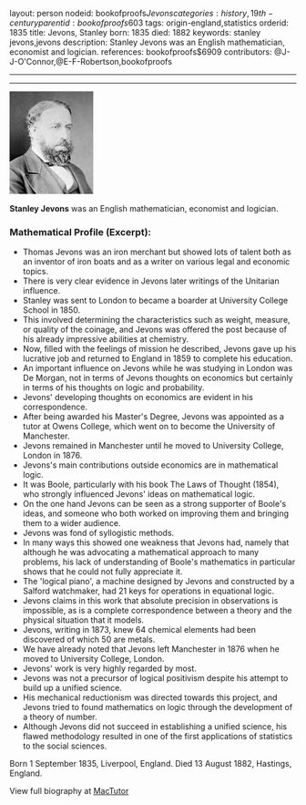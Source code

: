 layout: person
nodeid: bookofproofs$Jevons
categories: history,19th-century
parentid: bookofproofs$603
tags: origin-england,statistics
orderid: 1835
title: Jevons, Stanley
born: 1835
died: 1882
keywords: stanley jevons,jevons
description: Stanley Jevons was an English mathematician, economist and logician.
references: bookofproofs$6909
contributors: @J-J-O'Connor,@E-F-Robertson,bookofproofs

---



---

![Jevons.jpg](https://github.com/bookofproofs/bookofproofs.github.io/blob/main/_sources/_assets/images/portraits/Jevons.jpg?raw=true)

**Stanley Jevons** was an English mathematician, economist and logician.

### Mathematical Profile (Excerpt):
* Thomas Jevons was an iron merchant but showed lots of talent both as an inventor of iron boats and as a writer on various legal and economic topics.
* There is very clear evidence in Jevons later writings of the Unitarian influence.
* Stanley was sent to London to became a boarder at University College School in 1850.
* This involved determining the characteristics such as weight, measure, or quality of the coinage, and Jevons was offered the post because of his already impressive abilities at chemistry.
* Now, filled with the feelings of mission he described, Jevons gave up his lucrative job and returned to England in 1859 to complete his education.
* An important influence on Jevons while he was studying in London was De Morgan, not in terms of Jevons thoughts on economics but certainly in terms of his thoughts on logic and probability.
* Jevons' developing thoughts on economics are evident in his correspondence.
* After being awarded his Master's Degree, Jevons was appointed as a tutor at Owens College, which went on to become the University of Manchester.
* Jevons remained in Manchester until he moved to University College, London in 1876.
* Jevons's main contributions outside economics are in mathematical logic.
* It was Boole, particularly with his book The Laws of Thought (1854), who strongly influenced Jevons' ideas on mathematical logic.
* On the one hand Jevons can be seen as a strong supporter of Boole's ideas, and someone who both worked on improving them and bringing them to a wider audience.
* Jevons was fond of syllogistic methods.
* In many ways this showed one weakness that Jevons had, namely that although he was advocating a mathematical approach to many problems, his lack of understanding of Boole's mathematics in particular shows that he could not fully appreciate it.
* The 'logical piano', a machine designed by Jevons and constructed by a Salford watchmaker, had 21 keys for operations in equational logic.
* Jevons claims in this work that absolute precision in observations is impossible, as is a complete correspondence between a theory and the physical situation that it models.
* Jevons, writing in 1873, knew 64 chemical elements had been discovered of which 50 are metals.
* We have already noted that Jevons left Manchester in 1876 when he moved to University College, London.
* Jevons' work is very highly regarded by most.
* Jevons was not a precursor of logical positivism despite his attempt to build up a unified science.
* His mechanical reductionism was directed towards this project, and Jevons tried to found mathematics on logic through the development of a theory of number.
* Although Jevons did not succeed in establishing a unified science, his flawed methodology resulted in one of the first applications of statistics to the social sciences.

Born 1 September 1835, Liverpool, England. Died 13 August 1882, Hastings, England.

View full biography at [MacTutor](https://mathshistory.st-andrews.ac.uk/Biographies/Jevons/)

